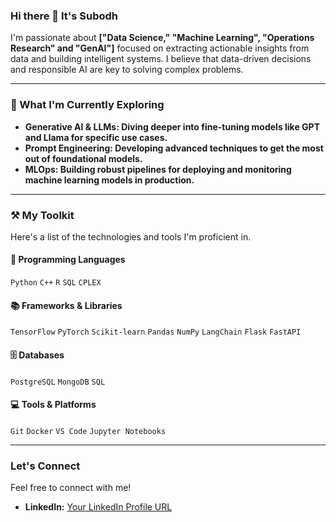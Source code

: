 ### Hi there 👋 It's Subodh

I'm passionate about **["Data Science," "Machine Learning", "Operations Research" and "GenAI"]** focused on extracting actionable insights from data and building intelligent systems. I believe that data-driven decisions and responsible AI are key to solving complex problems.

---

### 🌱 What I'm Currently Exploring

* **Generative AI & LLMs: Diving deeper into fine-tuning models like GPT and Llama for specific use cases.**
* **Prompt Engineering: Developing advanced techniques to get the most out of foundational models.**
* **MLOps: Building robust pipelines for deploying and monitoring machine learning models in production.**

---

### ⚒️ My Toolkit

Here's a list of the technologies and tools I'm proficient in.

#### 🧠 Programming Languages

`Python` `C++` `R` `SQL` `CPLEX`

#### 📚 Frameworks & Libraries

`TensorFlow` `PyTorch` `Scikit-learn` `Pandas` `NumPy` `LangChain` `Flask` `FastAPI` 

#### 🗄️ Databases

`PostgreSQL` `MongoDB` `SQL`

#### 💻 Tools & Platforms

`Git` `Docker` `VS Code` `Jupyter Notebooks`

---

### Let's Connect

Feel free to connect with me!

* **LinkedIn:** [Your LinkedIn Profile URL](www.linkedin.com/in/subodh-khanduri)


